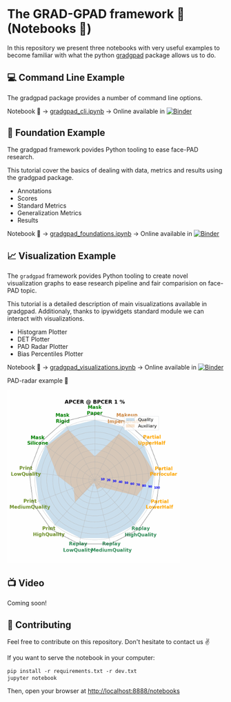 # The GRAD-GPAD framework 🗿 (Notebooks 📔)

In this repository we present three notebooks with very useful examples to become familiar with what the python [gradgpad](https://github.com/acostapazo/gradgpad) package allows us to do.

## 💻 Command Line Example  

The gradgpad package provides a number of command line options.

Notebook 📔 → [gradgpad_cli.ipynb](gradgpad_cli.ipynb) → Online available in [![Binder](https://mybinder.org/badge_logo.svg)](https://mybinder.org/v2/gh/acostapazo/gradgpad-notebooks/HEAD?filepath=gradgpad_cli.ipynb)

## 🏫 Foundation Example 

The gradgpad framework povides Python tooling to ease face-PAD research.

This tutorial cover the basics of dealing with data, metrics and results using the gradgpad package.

* Annotations
* Scores
* Standard Metrics
* Generalization Metrics
* Results

Notebook 📔 → [gradgpad_foundations.ipynb](gradgpad_foundations.ipynb) → Online available in [![Binder](https://mybinder.org/badge_logo.svg)](https://mybinder.org/v2/gh/acostapazo/gradgpad-notebooks/HEAD?filepath=gradgpad_foundations.ipynb)

## 📈 Visualization Example 

The `gradgpad` framework povides Python tooling to create novel visualization graphs to ease research pipeline and fair comparision on face-PAD topic.

This tutorial is a detailed description of main visualizations available in gradgpad. Additionaly, thanks to ipywidgets standard module we can interact with visualizations.

* Histogram Plotter
* DET Plotter
* PAD Radar Plotter
* Bias Percentiles Plotter

Notebook 📔 → [gradgpad_visualizations.ipynb](gradgpad_visualizations.ipynb) → Online available in [![Binder](https://mybinder.org/badge_logo.svg)](https://mybinder.org/v2/gh/acostapazo/gradgpad-notebooks/HEAD?filepath=gradgpad_visualizations.ipynb)

PAD-radar example 🚀

<img src="https://github.com/acostapazo/gradgpad/blob/master/samples/pad_radar.gif" alt="PAD-Radar Example" width="400"/>

## 📺 Video

Coming soon!

## 🤔 Contributing

Feel free to contribute on this repository. Don't hesitate to contact us :v:


If you want to serve the notebook in your computer:

````console
pip install -r requirements.txt -r dev.txt
jupyter notebook
````

Then, open your browser at [http://localhost:8888/notebooks](http://localhost:8888/notebooks)
